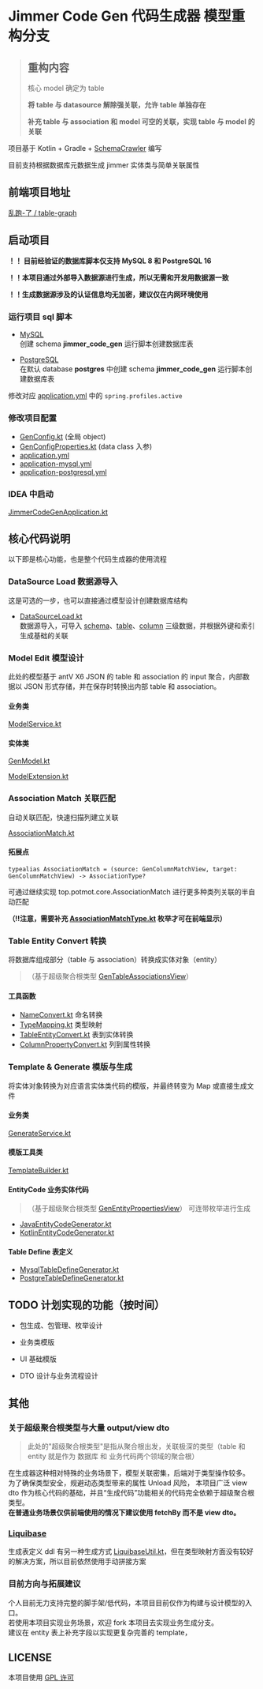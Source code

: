 # Jimmer Code Gen 代码生成器 模型重构分支

> ## 重构内容
> 
> 核心 model 确定为 table
> 
> **将 table 与 datasource 解除强关联，允许 table 单独存在**
> 
> **补充 table 与 association 和 model 可空的关联，实现 table 与 model 的关联**
> 

项目基于 Kotlin + Gradle + [SchemaCrawler](https://github.com/schemacrawler/SchemaCrawler) 编写

目前支持根据数据库元数据生成 jimmer 实体类与简单关联属性

## 前端项目地址

[乱跑-了 / table-graph](https://gitee.com/run-around---whats-wrong/table-graph.git)

## 启动项目

**！！ 目前经验证的数据库脚本仅支持 MySQL 8 和 PostgreSQL 16**

**！！本项目通过外部导入数据源进行生成，所以无需和开发用数据源一致**

**！！生成数据源涉及的认证信息均无加密，建议仅在内网环境使用**

### 运行项目 sql 脚本

- [MySQL](sql%2Fmysql%2Fjimmer_code_gen.sql)  
创建 schema **jimmer_code_gen** 运行脚本创建数据库表

- [PostgreSQL](sql%2Fpostgresql%2Fjimmer_code_gen.sql)  
在默认 database **postgres** 中创建 schema **jimmer_code_gen** 运行脚本创建数据库表

修改对应 [application.yml](src%2Fmain%2Fresources%2Fapplication.yml) 中的 `spring.profiles.active`

### 修改项目配置

- [GenConfig.kt](src%2Fmain%2Fkotlin%2Ftop%2Fpotmot%2Fconfig%2FGenConfig.kt) (全局 object)
- [GenConfigProperties.kt](src%2Fmain%2Fkotlin%2Ftop%2Fpotmot%2Fconfig%2FGenConfigProperties.kt) (data class 入参)
- [application.yml](src%2Fmain%2Fresources%2Fapplication.yml)
- [application-mysql.yml](src%2Fmain%2Fresources%2Fapplication-mysql.yml)
- [application-postgresql.yml](src%2Fmain%2Fresources%2Fapplication-postgresql.yml)

### IDEA 中启动

[JimmerCodeGenApplication.kt](src%2Fmain%2Fkotlin%2Ftop%2Fpotmot%2FJimmerCodeGenApplication.kt)

## 核心代码说明

以下即是核心功能，也是整个代码生成器的使用流程

### DataSource Load 数据源导入

这是可选的一步，也可以直接通过模型设计创建数据库结构

- [DataSourceLoad.kt](src%2Fmain%2Fkotlin%2Ftop%2Fpotmot%2Fcore%2Fload%2FDataSourceLoad.kt)  
数据源导入，可导入 [schema](src%2Fmain%2Fkotlin%2Ftop%2Fpotmot%2Fmodel%2FGenSchema.kt)、[table](src%2Fmain%2Fkotlin%2Ftop%2Fpotmot%2Fmodel%2FGenTable.kt)、[column](src%2Fmain%2Fkotlin%2Ftop%2Fpotmot%2Fmodel%2FGenColumn.kt) 三级数据，并根据外键和索引生成基础的关联

### Model Edit 模型设计

此处的模型基于 antV X6 JSON 的 table 和 association 的 input 聚合，内部数据以 JSON 形式存储，并在保存时转换出内部 table 和 association。

#### 业务类

[ModelService.kt](src%2Fmain%2Fkotlin%2Ftop%2Fpotmot%2Fservice%2FModelService.kt)

#### 实体类

[GenModel.kt](src%2Fmain%2Fkotlin%2Ftop%2Fpotmot%2Fmodel%2FGenModel.kt)

[ModelExtension.kt](src%2Fmain%2Fkotlin%2Ftop%2Fpotmot%2Fmodel%2Fextension%2FModelExtension.kt)

### Association Match 关联匹配

自动关联匹配，快速扫描列建立关联

[AssociationMatch.kt](src%2Fmain%2Fkotlin%2Ftop%2Fpotmot%2Fcore%2Fmatch%2FAssociationMatch.kt)

#### 拓展点

```
typealias AssociationMatch = (source: GenColumnMatchView, target: GenColumnMatchView) -> AssociationType?
```

可通过继续实现 top.potmot.core.AssociationMatch 进行更多种类列关联的半自动匹配

**（!!注意，需要补充 [AssociationMatchType.kt](src%2Fmain%2Fkotlin%2Ftop%2Fpotmot%2Fenumeration%2FAssociationMatchType.kt) 枚举才可在前端显示）**

### Table Entity Convert 转换

将数据库组成部分（table 与 association）转换成实体对象（entity）

>（基于超级聚合根类型 [GenTableAssociationsView](src%2Fmain%2Fdto%2Ftop%2Fpotmot%2Fmodel%2FGenTable.dto)）

#### 工具函数

- [NameConvert.kt](src%2Fmain%2Fkotlin%2Ftop%2Fpotmot%2Fcore%2Fconvert%2FNameConvert.kt) 命名转换
- [TypeMapping.kt](src%2Fmain%2Fkotlin%2Ftop%2Fpotmot%2Fcore%2Fconvert%2FTypeMapping.kt) 类型映射
- [TableEntityConvert.kt](src%2Fmain%2Fkotlin%2Ftop%2Fpotmot%2Fcore%2Fconvert%2FTableEntityConvert.kt) 表到实体转换
- [ColumnPropertyConvert.kt](src%2Fmain%2Fkotlin%2Ftop%2Fpotmot%2Fcore%2Fconvert%2FColumnPropertyConvert.kt) 列到属性转换


### Template & Generate 模版与生成

将实体对象转换为对应语言实体类代码的模版，并最终转变为 Map 或直接生成文件

#### 业务类

[GenerateService.kt](src%2Fmain%2Fkotlin%2Ftop%2Fpotmot%2Fservice%2FGenerateService.kt)

#### 模版工具类

[TemplateBuilder.kt](src%2Fmain%2Fkotlin%2Ftop%2Fpotmot%2Fcore%2Ftemplate%2FTemplateBuilder.kt)

#### EntityCode 业务实体代码
>（基于超级聚合根类型 [GenEntityPropertiesView](src%2Fmain%2Fdto%2Ftop%2Fpotmot%2Fmodel%2FGenEntity.dto)）
> 可连带枚举进行生成

- [JavaEntityCodeGenerator.kt](src%2Fmain%2Fkotlin%2Ftop%2Fpotmot%2Fcore%2Ftemplate%2Fentity%2FJavaEntityCodeGenerator.kt)
- [KotlinEntityCodeGenerator.kt](src%2Fmain%2Fkotlin%2Ftop%2Fpotmot%2Fcore%2Ftemplate%2Fentity%2FKotlinEntityCodeGenerator.kt)

#### Table Define 表定义

- [MysqlTableDefineGenerator.kt](src%2Fmain%2Fkotlin%2Ftop%2Fpotmot%2Fcore%2Ftemplate%2Ftable%2FMysqlTableDefineGenerator.kt)
- [PostgreTableDefineGenerator.kt](src%2Fmain%2Fkotlin%2Ftop%2Fpotmot%2Fcore%2Ftemplate%2Ftable%2FPostgreTableDefineGenerator.kt)

## TODO 计划实现的功能（按时间）

- 包生成、包管理、枚举设计

- 业务类模版

- UI 基础模版

- DTO 设计与业务流程设计

## 其他

### 关于超级聚合根类型与大量 output/view dto
  > 此处的"超级聚合根类型"是指从聚合根出发，关联极深的类型（table 和 entity 就是作为 数据库 和 业务代码两个领域的聚合根）

  在生成器这种相对特殊的业务场景下，模型关联密集，后端对于类型操作较多。
  为了确保类型安全，规避动态类型带来的属性 Unload 风险，
  本项目广泛 view dto 作为核心代码的基础，并且“生成代码”功能相关的代码完全依赖于超级聚合根类型。  
  **在普通业务场景仅供前端使用的情况下建议使用 fetchBy 而不是 view dto。**

### [Liquibase](https://www.bing.com/search?q=liquibase&form=ANNTH1&refig=ef394be2e4284bdbbe5b442876a12d57&pc=NMTS)   
生成表定义 ddl 有另一种生成方式 [LiquibaseUtil.kt](src%2Fmain%2Fkotlin%2Ftop%2Fpotmot%2Fcore%2Fliquibase%2FLiquibaseUtil.kt)，但在类型映射方面没有较好的解决方案，所以目前依然使用手动拼接方案

### 目前方向与拓展建议
个人目前无力支持完整的脚手架/低代码，本项目目前仅作为构建与设计模型的入口。  
若使用本项目实现业务场景，欢迎 fork 本项目去实现业务生成分支。  
建议在 entity 表上补充字段以实现更复杂完善的 template，

## LICENSE

本项目使用 [GPL 许可](LICENSE)

